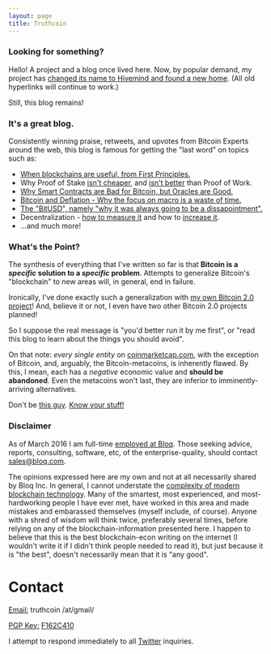 ```yaml
---
layout: page
title: Truthcoin
---
```


### Looking for something?

Hello! A project and a blog once lived here. Now, by popular demand, my project has [changed its name to Hivemind and found a new home](http://bitcoinhivemind.com/). (All old hyperlinks will continue to work.)

Still, this blog remains!

### It's a great blog.

Consistently winning praise, retweets, and upvotes from Bitcoin Experts around the web, this blog is famous for getting the "last word" on topics such as:

* [When blockchains are useful, from First Principles.](http://www.truthcoin.info/blog/limits-of-blockchain/)
* Why Proof of Stake [isn't cheaper](http://www.truthcoin.info/blog/pow-cheapest), and [isn't better](http://www.truthcoin.info/blog/pow-and-mining) than Proof of Work.
* [Why Smart Contracts are Bad for Bitcoin, but Oracles are Good.](http://www.truthcoin.info/blog/contracts-oracles-sidechains)
* [Bitcoin and Deflation - Why the focus on macro is a waste of time.](http://www.truthcoin.info/blog/deflation-the-last-word)
* [The "BitUSD", namely "why it was always going to be a dissapointment".](http://www.truthcoin.info/blog/bitusd)
* Decentralization - [how to measure it](http://www.truthcoin.info/blog/measuring-decentralization) and how to [increase it](http://www.truthcoin.info/blog/active-decentralization).
* ...and much more!

### What's the Point?

The synthesis of everything that I've written so far is that <b>Bitcoin is a *specific* solution to a *specific* problem</b>. Attempts to generalize Bitcoin's "blockchain" to new areas will, in general, end in failure.

Ironically, I've done exactly such a generalization with [my own Bitcoin 2.0 project](http://bitcoinhivemind.com/)! And, believe it or not, I even have two other Bitcoin 2.0 projects planned!

So I suppose the real message is "you'd better run it by me first", or "read this blog to learn about the things you should avoid".

On that note: *every single entity* on [coinmarketcap.com](http://coinmarketcap.com/assets/), with the exception of Bitcoin, and, arguably, the Bitcoin-metacoins, is inherently flawed. By this, I mean, each has a *negative* economic value and **should be abandoned**. Even the metacoins won't last, they are inferior to imminently-arriving alternatives.

Don't be [this guy](https://www.youtube.com/v/mLWhU3f0xlc?start=2948.1&end=2980.2&version=3&autoplay=1). [Know your stuff!](http://forum.truthcoin.info/index.php/topic,243.0.html)

### Disclaimer

As of March 2016 I am full-time [employed at Bloq](http://bloq.com/). Those seeking advice, reports, consulting, software, etc, of the enterprise-quality, should contact <a href="mailto:sales@bloq.com" target="_top">sales@bloq.com</a>.

The opinions expressed here are my own and not at all necessarily shared by Bloq Inc. In general, I cannot understate the [complexity of modern blockchain technology](https://download.wpsoftware.net/bitcoin/alts.pdf). Many of the smartest, most experienced, and most-hardworking people I have ever met, have worked in this area and made mistakes and embarassed themselves (myself include, of course). Anyone with a shred of wisdom will think twice, preferably several times, before relying on any of the blockchain-information presented here. I happen to believe that this is the best blockchain-econ writing on the internet (I wouldn't write it if I didn't think people needed to read it), but just because it is "the best", doesn't necessarily mean that it is "any good". 



# Contact

<p><u>Email:</u> truthcoin /at/gmail/</p>
<p><u>PGP Key:</u> <a href="https://pgp.mit.edu/pks/lookup?op=get&search=0xAA4B3330F162C410">F162C410</a></p>
<p>I attempt to respond immediately to all <a href="https://twitter.com/Truthcoin">Twitter</a> inquiries.</p>

